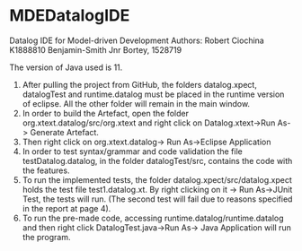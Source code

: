 # MDEDatalogIDE
Datalog IDE for Model-driven Development
Authors: Robert Ciochina K1888810
         Benjamin-Smith Jnr Bortey, 1528719
         
  The version of Java used is 11.
 1. After pulling the project from GitHub, the folders datalog.xpect, datalogTest and runtime.datalog must be placed in the runtime version of eclipse. All the other folder will remain in the main window.
 2. In order to build the Artefact, open the folder org.xtext.datalog/src/org.xtext and right click on Datalog.xtext->Run As-> Generate Artefact. 
 3. Then right click on org.xtext.datalog-> Run As->Eclipse Application
 4. In order to test syntax/grammar and code validation the file testDatalog.datalog, in the folder datalogTest/src, contains the code with the features.
 5. To run the implemented tests, the folder datalog.xpect/src/datalog.xpect holds the test file test1.datalog.xt. By right clicking on it -> Run As->JUnit Test, the tests will run. (The second test will fail due to reasons specified in the report at page 4).
 6. To run the pre-made code, accessing runtime.datalog/runtime.datalog and then right click DatalogTest.java->Run As-> Java Application will run the program.
